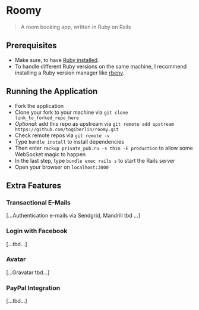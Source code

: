 # Roomy
> A room booking app, written in Ruby on Rails

## Prerequisites
- Make sure, to have [Ruby installed](https://www.ruby-lang.org/en/documentation/installation/).
- To handle different Ruby versions on the same machine, I recommend installing a Ruby version manager like [rbenv](https://github.com/rbenv/).

## Running the Application
- Fork the application
- Clone your fork to your machine via ```git clone link_to_forked_repo_here```
- _Optional_: add this repo as upstream via ```git remote add upstream https://github.com/togiberlin/roomy.git```
- Check remote repos via ```git remote -v```
- Type ```bundle install``` to install dependencies
- Then enter ```rackup private_pub.ru -s thin -E production``` to allow some WebSocket magic to happen
- In the last step, type ```bundle exec rails s``` to start the Rails server
- Open your browser on ```localhost:3000```

## Extra Features
### Transactional E-Mails
[...Authentication e-mails via Sendgrid, Mandrill tbd ...]

### Login with Facebook
[...tbd...]

### Avatar
[...Gravatar tbd...]

### PayPal Integration
[...tbd...]